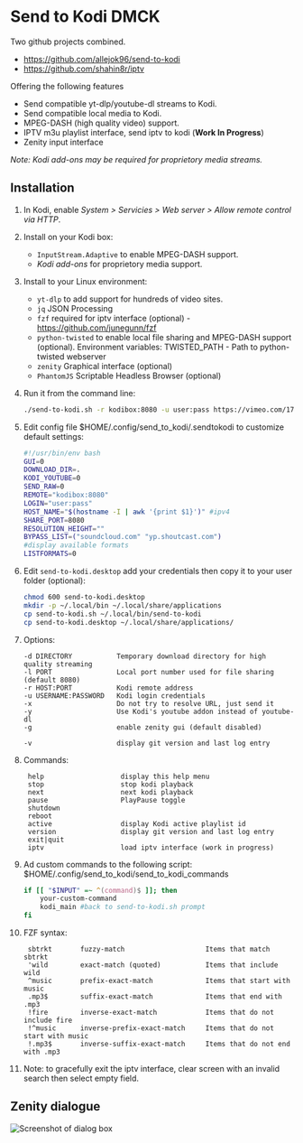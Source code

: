 # Send to Kodi DMCK

Two github projects combined.

* https://github.com/allejok96/send-to-kodi
* https://github.com/shahin8r/iptv

Offering the following features

* Send compatible yt-dlp/youtube-dl streams to Kodi.
* Send compatible local media to Kodi.
* MPEG-DASH (high quality video) support.
* IPTV m3u playlist interface, send iptv to kodi (__Work In Progress__)
* Zenity input interface

*Note: Kodi add-ons may be required for proprietory media streams.*

## Installation

1. In Kodi, enable *System > Servicies > Web server > Allow remote control via HTTP*.

1. Install on your Kodi box:
   * `InputStream.Adaptive` to enable MPEG-DASH support.
   * *Kodi add-ons* for proprietory media support.

1. Install to your Linux environment:
   * `yt-dlp`           to add support for hundreds of video sites.
   * `jq`               JSON Processing
   * `fzf`              required for iptv interface (optional) - https://github.com/junegunn/fzf
   * `python-twisted`   to enable local file sharing and MPEG-DASH support (optional). Environment variables: TWISTED_PATH - Path to python-twisted webserver
   * `zenity`           Graphical interface (optional)
   * `PhantomJS`        Scriptable Headless Browser (optional)

1. Run it from the command line:
    ```bash
    ./send-to-kodi.sh -r kodibox:8080 -u user:pass https://vimeo.com/174312494
    ```

1. Edit config file $HOME/.config/send_to_kodi/.sendtokodi to customize default settings:
    ```bash
    #!/usr/bin/env bash
    GUI=0
    DOWNLOAD_DIR=.
    KODI_YOUTUBE=0
    SEND_RAW=0
    REMOTE="kodibox:8080"
    LOGIN="user:pass"
    HOST_NAME="$(hostname -I | awk '{print $1}')" #ipv4
    SHARE_PORT=8080
    RESOLUTION_HEIGHT=""
    BYPASS_LIST=("soundcloud.com" "yp.shoutcast.com")
    #display available formats
    LISTFORMATS=0
    ```

1. Edit `send-to-kodi.desktop` add your credentials then copy it to your user folder (optional):
    ```bash
    chmod 600 send-to-kodi.desktop
    mkdir -p ~/.local/bin ~/.local/share/applications
    cp send-to-kodi.sh ~/.local/bin/send-to-kodi
    cp send-to-kodi.desktop ~/.local/share/applications/
    ```

1. Options:

       -d DIRECTORY           Temporary download directory for high quality streaming
       -l PORT                Local port number used for file sharing (default 8080)
       -r HOST:PORT           Kodi remote address
       -u USERNAME:PASSWORD   Kodi login credentials
       -x                     Do not try to resolve URL, just send it
       -y                     Use Kodi's youtube addon instead of youtube-dl
       -g                     enable zenity gui (default disabled)

       -v                     display git version and last log entry

1. Commands:

        help                   display this help menu
        stop                   stop kodi playback
        next                   next kodi playback
        pause                  PlayPause toggle
        shutdown
        reboot
        active                 display Kodi active playlist id
        version                display git version and last log entry
        exit|quit
        iptv                   load iptv interface (work in progress)

1. Ad custom commands to the following script: $HOME/.config/send_to_kodi/send_to_kodi_commands
    ```bash
    if [[ "$INPUT" =~ ^(command)$ ]]; then
        your-custom-command
        kodi_main #back to send-to-kodi.sh prompt
    fi
    ```

1. FZF syntax:

        sbtrkt       fuzzy-match	                Items that match sbtrkt
        'wild        exact-match (quoted)	        Items that include wild
        ^music       prefix-exact-match	            Items that start with music
        .mp3$        suffix-exact-match	            Items that end with .mp3
        !fire	     inverse-exact-match	        Items that do not include fire
        !^music      inverse-prefix-exact-match	    Items that do not start with music
        !.mp3$       inverse-suffix-exact-match	    Items that do not end with .mp3

1. Note: to gracefully exit the iptv interface, clear screen with an invalid search then select empty field.

## Zenity dialogue

 ![Screenshot of dialog box](https://user-images.githubusercontent.com/7693838/119225728-d94f1000-bb05-11eb-9ff2-5a32d2974f55.png)
